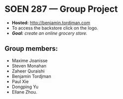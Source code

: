 # SOEN 287 — Group Project
* **Hosted:** http://benjamin.tordjman.com
* To access the backstore click on the logo.
* _**Goal:** create an online grocery store._
## Group members:
* Maxime Joanisse
* Steven Monahan
* Zaheer Quraishi
* Benjamin Tordjman
* Paul Xie
* Dongping Yu
* Ellane Zhou.
